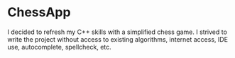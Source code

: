 # ChessApp
I decided to refresh my C++ skills with a simplified chess game. I strived to write the project without access to existing algorithms, internet access, IDE use, autocomplete, spellcheck, etc.
